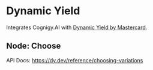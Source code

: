 ﻿# Dynamic Yield

Integrates Cognigy.AI with [Dynamic Yield by Mastercard](https://www.dynamicyield.com/).

## Node: Choose

API Docs: https://dy.dev/reference/choosing-variations